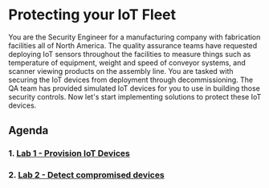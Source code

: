 # Protecting your IoT Fleet

You are the Security Engineer for a manufacturing company with fabrication facilities all of North America. The quality assurance teams have requested deploying IoT sensors throughout the facilities to measure things such as temperature of equipment, weight and speed of conveyor systems, and scanner viewing products on the assembly line. You are tasked with securing the IoT devices from deployment through decommissioning. The QA team has provided simulated IoT devices for you to use in building those security controls. Now let's start implementing solutions to protect these IoT devices.

## Agenda
### 1. [Lab 1 - Provision IoT Devices](https://github.com/hongpham/IoT-Security-Workshop/tree/master/Lab%201%20-%20Provision%20IoT%20Devices)
### 2. [Lab 2 - Detect compromised devices](https://github.com/hongpham/IoT-Security-Workshop/tree/master/Lab%202%20-%20Detect%20compromised%20devices)

